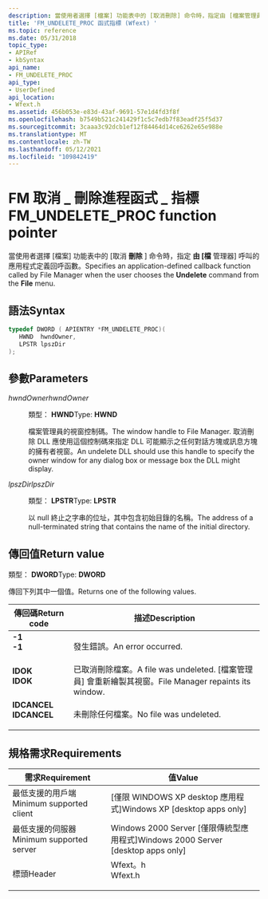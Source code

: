 ```yaml
---
description: 當使用者選擇 [檔案] 功能表中的 [取消刪除] 命令時，指定由 [檔案管理員] 呼叫的應用程式定義回呼函數。
title: 'FM_UNDELETE_PROC 函式指標 (Wfext) '
ms.topic: reference
ms.date: 05/31/2018
topic_type:
- APIRef
- kbSyntax
api_name:
- FM_UNDELETE_PROC
api_type:
- UserDefined
api_location:
- Wfext.h
ms.assetid: 456b053e-e83d-43af-9691-57e1d4fd3f8f
ms.openlocfilehash: b7549b521c241429f1c5c7edb7f83eadf25f5d37
ms.sourcegitcommit: 3caaa3c92dcb1ef12f84464d14ce6262e65e988e
ms.translationtype: MT
ms.contentlocale: zh-TW
ms.lasthandoff: 05/12/2021
ms.locfileid: "109842419"
---
```

# <a name="fm_undelete_proc-function-pointer"></a><span data-ttu-id="1ecc6-103">FM 取消 \_ 刪除進程函式 \_ 指標</span><span class="sxs-lookup"><span data-stu-id="1ecc6-103">FM\_UNDELETE\_PROC function pointer</span></span>

<span data-ttu-id="1ecc6-104">當使用者選擇 [檔案] 功能表中的 [取消 **刪除** ] 命令時，指定 **由 [檔** 管理器] 呼叫的應用程式定義回呼函數。</span><span class="sxs-lookup"><span data-stu-id="1ecc6-104">Specifies an application-defined callback function called by File Manager when the user chooses the **Undelete** command from the **File** menu.</span></span>

## <a name="syntax"></a><span data-ttu-id="1ecc6-105">語法</span><span class="sxs-lookup"><span data-stu-id="1ecc6-105">Syntax</span></span>


```C++
typedef DWORD ( APIENTRY *FM_UNDELETE_PROC)(
   HWND  hwndOwner,
   LPSTR lpszDir
);
```



## <a name="parameters"></a><span data-ttu-id="1ecc6-106">參數</span><span class="sxs-lookup"><span data-stu-id="1ecc6-106">Parameters</span></span>

<dl> <dt>

<span data-ttu-id="1ecc6-107">*hwndOwner*</span><span class="sxs-lookup"><span data-stu-id="1ecc6-107">*hwndOwner*</span></span> 
</dt> <dd>

<span data-ttu-id="1ecc6-108">類型： **HWND**</span><span class="sxs-lookup"><span data-stu-id="1ecc6-108">Type: **HWND**</span></span>

<span data-ttu-id="1ecc6-109">檔案管理員的視窗控制碼。</span><span class="sxs-lookup"><span data-stu-id="1ecc6-109">The window handle to File Manager.</span></span> <span data-ttu-id="1ecc6-110">取消刪除 DLL 應使用這個控制碼來指定 DLL 可能顯示之任何對話方塊或訊息方塊的擁有者視窗。</span><span class="sxs-lookup"><span data-stu-id="1ecc6-110">An undelete DLL should use this handle to specify the owner window for any dialog box or message box the DLL might display.</span></span>

</dd> <dt>

<span data-ttu-id="1ecc6-111">*lpszDir*</span><span class="sxs-lookup"><span data-stu-id="1ecc6-111">*lpszDir*</span></span> 
</dt> <dd>

<span data-ttu-id="1ecc6-112">類型： **LPSTR**</span><span class="sxs-lookup"><span data-stu-id="1ecc6-112">Type: **LPSTR**</span></span>

<span data-ttu-id="1ecc6-113">以 null 終止之字串的位址，其中包含初始目錄的名稱。</span><span class="sxs-lookup"><span data-stu-id="1ecc6-113">The address of a null-terminated string that contains the name of the initial directory.</span></span>

</dd> </dl>

## <a name="return-value"></a><span data-ttu-id="1ecc6-114">傳回值</span><span class="sxs-lookup"><span data-stu-id="1ecc6-114">Return value</span></span>

<span data-ttu-id="1ecc6-115">類型： **DWORD**</span><span class="sxs-lookup"><span data-stu-id="1ecc6-115">Type: **DWORD**</span></span>

<span data-ttu-id="1ecc6-116">傳回下列其中一個值。</span><span class="sxs-lookup"><span data-stu-id="1ecc6-116">Returns one of the following values.</span></span>



| <span data-ttu-id="1ecc6-117">傳回碼</span><span class="sxs-lookup"><span data-stu-id="1ecc6-117">Return code</span></span>                                                                             | <span data-ttu-id="1ecc6-118">描述</span><span class="sxs-lookup"><span data-stu-id="1ecc6-118">Description</span></span>                                                        |
|-----------------------------------------------------------------------------------------|--------------------------------------------------------------------|
| <dl> <span data-ttu-id="1ecc6-119"><dt>**-1**</dt></span><span class="sxs-lookup"><span data-stu-id="1ecc6-119"><dt>**-1**</dt></span></span> </dl>       | <span data-ttu-id="1ecc6-120">發生錯誤。</span><span class="sxs-lookup"><span data-stu-id="1ecc6-120">An error occurred.</span></span><br/>                                      |
| <dl> <span data-ttu-id="1ecc6-121"><dt>**IDOK**</dt></span><span class="sxs-lookup"><span data-stu-id="1ecc6-121"><dt>**IDOK**</dt></span></span> </dl>     | <span data-ttu-id="1ecc6-122">已取消刪除檔案。</span><span class="sxs-lookup"><span data-stu-id="1ecc6-122">A file was undeleted.</span></span> <span data-ttu-id="1ecc6-123">[檔案管理員] 會重新繪製其視窗。</span><span class="sxs-lookup"><span data-stu-id="1ecc6-123">File Manager repaints its window.</span></span><br/> |
| <dl> <span data-ttu-id="1ecc6-124"><dt>**IDCANCEL**</dt></span><span class="sxs-lookup"><span data-stu-id="1ecc6-124"><dt>**IDCANCEL**</dt></span></span> </dl> | <span data-ttu-id="1ecc6-125">未刪除任何檔案。</span><span class="sxs-lookup"><span data-stu-id="1ecc6-125">No file was undeleted.</span></span><br/>                                  |



 

## <a name="requirements"></a><span data-ttu-id="1ecc6-126">規格需求</span><span class="sxs-lookup"><span data-stu-id="1ecc6-126">Requirements</span></span>



| <span data-ttu-id="1ecc6-127">需求</span><span class="sxs-lookup"><span data-stu-id="1ecc6-127">Requirement</span></span> | <span data-ttu-id="1ecc6-128">值</span><span class="sxs-lookup"><span data-stu-id="1ecc6-128">Value</span></span> |
|-------------------------------------|------------------------------------------------------------------------------------|
| <span data-ttu-id="1ecc6-129">最低支援的用戶端</span><span class="sxs-lookup"><span data-stu-id="1ecc6-129">Minimum supported client</span></span><br/> | <span data-ttu-id="1ecc6-130">\[僅限 WINDOWS XP desktop 應用程式\]</span><span class="sxs-lookup"><span data-stu-id="1ecc6-130">Windows XP \[desktop apps only\]</span></span><br/>                                        |
| <span data-ttu-id="1ecc6-131">最低支援的伺服器</span><span class="sxs-lookup"><span data-stu-id="1ecc6-131">Minimum supported server</span></span><br/> | <span data-ttu-id="1ecc6-132">Windows 2000 Server \[僅限傳統型應用程式\]</span><span class="sxs-lookup"><span data-stu-id="1ecc6-132">Windows 2000 Server \[desktop apps only\]</span></span><br/>                               |
| <span data-ttu-id="1ecc6-133">標頭</span><span class="sxs-lookup"><span data-stu-id="1ecc6-133">Header</span></span><br/>                   | <dl> <span data-ttu-id="1ecc6-134"><dt>Wfext。h</dt></span><span class="sxs-lookup"><span data-stu-id="1ecc6-134"><dt>Wfext.h</dt></span></span> </dl> |



 

 




